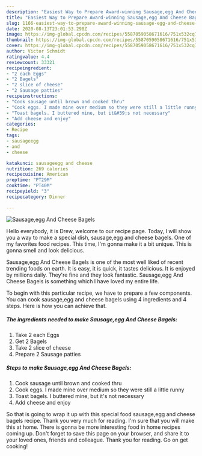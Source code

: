 ```yaml
---
description: "Easiest Way to Prepare Award-winning Sausage,egg And Cheese Bagels"
title: "Easiest Way to Prepare Award-winning Sausage,egg And Cheese Bagels"
slug: 1166-easiest-way-to-prepare-award-winning-sausage-egg-and-cheese-bagels
date: 2020-08-13T23:01:53.298Z
image: https://img-global.cpcdn.com/recipes/5587059058671616/751x532cq70/sausageegg-and-cheese-bagels-recipe-main-photo.jpg
thumbnail: https://img-global.cpcdn.com/recipes/5587059058671616/751x532cq70/sausageegg-and-cheese-bagels-recipe-main-photo.jpg
cover: https://img-global.cpcdn.com/recipes/5587059058671616/751x532cq70/sausageegg-and-cheese-bagels-recipe-main-photo.jpg
author: Victor Schmidt
ratingvalue: 4.4
reviewcount: 33321
recipeingredient:
- "2 each Eggs"
- "2 Bagels"
- "2 slice of cheese"
- "2 Sausage patties"
recipeinstructions:
- "Cook sausage until brown and cooked thru"
- "Cook eggs. I made mine over medium so they were still a little runny"
- "Toast bagels. I buttered mine, but it&#39;s not necessary"
- "Add cheese and enjoy"
categories:
- Recipe
tags:
- sausageegg
- and
- cheese

katakunci: sausageegg and cheese 
nutrition: 269 calories
recipecuisine: American
preptime: "PT29M"
cooktime: "PT40M"
recipeyield: "3"
recipecategory: Dinner

---
```



![Sausage,egg And Cheese Bagels](https://img-global.cpcdn.com/recipes/5587059058671616/751x532cq70/sausageegg-and-cheese-bagels-recipe-main-photo.jpg)

Hello everybody, it is Drew, welcome to our recipe page. Today, I will show you a way to make a special dish, sausage,egg and cheese bagels. One of my favorites food recipes. This time, I'm gonna make it a bit unique. This is gonna smell and look delicious.



Sausage,egg And Cheese Bagels is one of the most well liked of recent trending foods on earth. It is easy, it is quick, it tastes delicious. It is enjoyed by millions daily. They're fine and they look fantastic. Sausage,egg And Cheese Bagels is something which I have loved my entire life.


To begin with this particular recipe, we have to prepare a few components. You can cook sausage,egg and cheese bagels using 4 ingredients and 4 steps. Here is how you can achieve that.

<!--inarticleads1-->

##### The ingredients needed to make Sausage,egg And Cheese Bagels:

1. Take 2 each Eggs
1. Get 2 Bagels
1. Take 2 slice of cheese
1. Prepare 2 Sausage patties




<!--inarticleads2-->

##### Steps to make Sausage,egg And Cheese Bagels:

1. Cook sausage until brown and cooked thru
1. Cook eggs. I made mine over medium so they were still a little runny
1. Toast bagels. I buttered mine, but it&#39;s not necessary
1. Add cheese and enjoy




So that is going to wrap it up with this special food sausage,egg and cheese bagels recipe. Thank you very much for reading. I'm sure that you will make this at home. There is gonna be more interesting food in home recipes coming up. Don't forget to save this page on your browser, and share it to your loved ones, friends and colleague. Thank you for reading. Go on get cooking!
